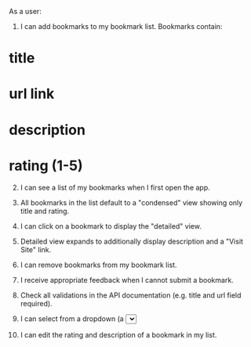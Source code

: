 As a user:

1. I can add bookmarks to my bookmark list. Bookmarks contain:

# title
# url link
# description
# rating (1-5)

2. I can see a list of my bookmarks when I first open the app.

3. All bookmarks in the list default to a "condensed" view showing only title and rating.

4. I can click on a bookmark to display the "detailed" view.

5. Detailed view expands to additionally display description and a "Visit Site" link.

6. I can remove bookmarks from my bookmark list.

7. I receive appropriate feedback when I cannot submit a bookmark.

8. Check all validations in the API documentation (e.g. title and url field required).

9. I can select from a dropdown (a <select> element) a "minimum rating" to filter the list by all bookmarks rated at or above the chosen selection.

10. I can edit the rating and description of a bookmark in my list.